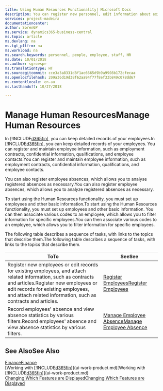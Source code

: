```yaml
---
title: Using Human Resources Functionality| Microsoft Docs
description: You can register new personnel, edit information about existing staff, and record and analyse absence.
services: project-madeira
documentationcenter: 
author: SorenGP
ms.service: dynamics365-business-central
ms.topic: article
ms.devlang: na
ms.tgt_pltfrm: na
ms.workload: na
ms.search.keywords: personnel, people, employee, staff, HR
ms.date: 10/01/2018
ms.author: sgroespe
ms.translationtype: HT
ms.sourcegitcommit: cce3a3a8331d8f1ac6665d9b9a9908b172cfecaa
ms.openlocfilehash: 209a36d19d38f62aa94f77f8ef33b849c078dd67
ms.contentlocale: en-au
ms.lasthandoff: 10/27/2018

---
```

# <a name="manage-human-resources"></a><span data-ttu-id="3e566-103">Manage Human Resources</span><span class="sxs-lookup"><span data-stu-id="3e566-103">Manage Human Resources</span></span>
<span data-ttu-id="3e566-104">In [!INCLUDE[d365fin](includes/d365fin_md.md)], you can keep detailed records of your employees.</span><span class="sxs-lookup"><span data-stu-id="3e566-104">In [!INCLUDE[d365fin](includes/d365fin_md.md)], you can keep detailed records of your employees.</span></span> <span data-ttu-id="3e566-105">You can register and maintain employee information, such as employment contracts, confidential information, qualifications, and employee contacts.</span><span class="sxs-lookup"><span data-stu-id="3e566-105">You can register and maintain employee information, such as employment contracts, confidential information, qualifications, and employee contacts.</span></span>

<span data-ttu-id="3e566-106">You can also register employee absences, which allows you to analyse registered absences as necessary.</span><span class="sxs-lookup"><span data-stu-id="3e566-106">You can also register employee absences, which allows you to analyze registered absences as necessary.</span></span>

<span data-ttu-id="3e566-107">To start using the Human Resources functionality, you must set up employees and other basic information.</span><span class="sxs-lookup"><span data-stu-id="3e566-107">To start using the Human Resources functionality, you must set up employees and other basic information.</span></span> <span data-ttu-id="3e566-108">You can then associate various codes to an employee, which allows you to filter information for specific employees.</span><span class="sxs-lookup"><span data-stu-id="3e566-108">You can then associate various codes to an employee, which allows you to filter information for specific employees.</span></span>

<span data-ttu-id="3e566-109">The following table describes a sequence of tasks, with links to the topics that describe them.</span><span class="sxs-lookup"><span data-stu-id="3e566-109">The following table describes a sequence of tasks, with links to the topics that describe them.</span></span>

| <span data-ttu-id="3e566-110">To</span><span class="sxs-lookup"><span data-stu-id="3e566-110">To</span></span> | <span data-ttu-id="3e566-111">See</span><span class="sxs-lookup"><span data-stu-id="3e566-111">See</span></span> |
| --- | --- |
| <span data-ttu-id="3e566-112">Register new employees or edit records for existing employees, and attach related information, such as contracts and articles.</span><span class="sxs-lookup"><span data-stu-id="3e566-112">Register new employees or edit records for existing employees, and attach related information, such as contracts and articles.</span></span> |[<span data-ttu-id="3e566-113">Register Employees</span><span class="sxs-lookup"><span data-stu-id="3e566-113">Register Employees</span></span>](hr-how-register-employees.md) |
| <span data-ttu-id="3e566-114">Record employees' absence and view absence statistics by various filters.</span><span class="sxs-lookup"><span data-stu-id="3e566-114">Record employees' absence and view absence statistics by various filters.</span></span> |[<span data-ttu-id="3e566-115">Manage Employee Absence</span><span class="sxs-lookup"><span data-stu-id="3e566-115">Manage Employee Absence</span></span>](hr-how-manage-absence.md) |

## <a name="see-also"></a><span data-ttu-id="3e566-116">See Also</span><span class="sxs-lookup"><span data-stu-id="3e566-116">See Also</span></span>
[<span data-ttu-id="3e566-117">Finance</span><span class="sxs-lookup"><span data-stu-id="3e566-117">Finance</span></span>](finance.md)  
<span data-ttu-id="3e566-118">[Working with [!INCLUDE[d365fin](includes/d365fin_md.md)]](ui-work-product.md)</span><span class="sxs-lookup"><span data-stu-id="3e566-118">[Working with [!INCLUDE[d365fin](includes/d365fin_md.md)]](ui-work-product.md)</span></span>  
[<span data-ttu-id="3e566-119">Changing Which Features are Displayed</span><span class="sxs-lookup"><span data-stu-id="3e566-119">Changing Which Features are Displayed</span></span>](ui-experiences.md)        


